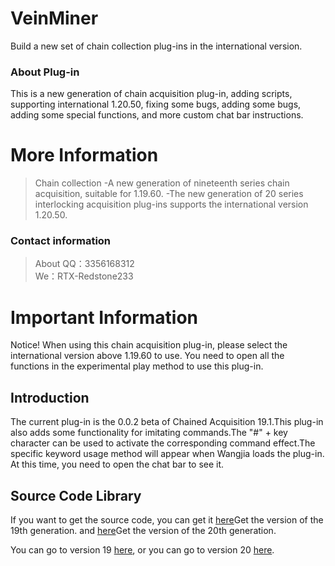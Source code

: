 # VeinMiner
Build a new set of chain collection plug-ins in the international version.

### About Plug-in
This is a new generation of chain acquisition plug-in, adding scripts, supporting international 1.20.50, fixing some bugs, adding some bugs, adding some special functions, and more custom chat bar instructions.

# More Information
>Chain collection
-A new generation of nineteenth series chain acquisition, suitable for 1.19.60.
-The new generation of 20 series interlocking acquisition plug-ins supports the international version 1.20.50.

### Contact information
>About
QQ：3356168312 <br>
We：RTX-Redstone233

# Important Information
Notice! When using this chain acquisition plug-in, please select the international version above 1.19.60 to use. You need to open all the functions in the experimental play method to use this plug-in.

## Introduction
The current plug-in is the 0.0.2 beta of Chained Acquisition 19.1.This plug-in also adds some functionality for imitating commands.The "#" + key character can be used to activate the corresponding command effect.The specific keyword usage method will appear when Wangjia loads the plug-in. At this time, you need to open the chat bar to see it.

## Source Code Library
If you want to get the source code, you can get it [here](https://github.com/Redstone2337200/VeinMiner/tree/V19)Get the version of the 19th generation. and [here](https://github.com/Redstone2337200/VeinMiner/tree/v20)Get the version of the 20th generation.
<div>You can go to version 19 <a href="https://github.com/Redstone2337200/VeinMiner/tree/V19">here</a>, or you can go to version 20 <a href="https://github.com/Redstone2337200/VeinMiner/tree/v20">here</a>.</div>
